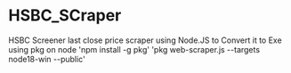 # HSBC_SCraper
HSBC Screener last close price scraper using Node.JS
to Convert it to Exe using pkg on node
'npm install -g pkg'
'pkg web-scraper.js --targets node18-win --public'
